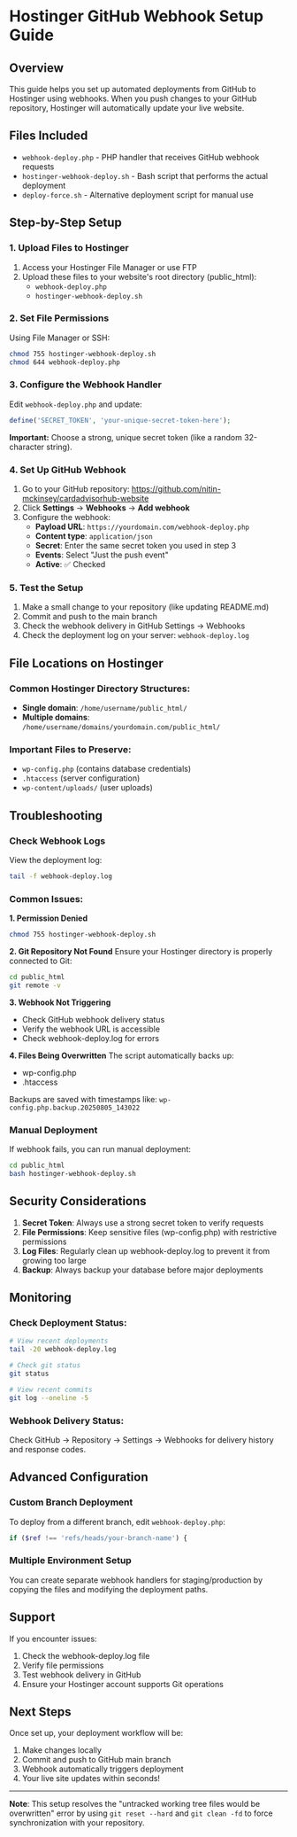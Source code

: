 # Hostinger GitHub Webhook Setup Guide

## Overview
This guide helps you set up automated deployments from GitHub to Hostinger using webhooks. When you push changes to your GitHub repository, Hostinger will automatically update your live website.

## Files Included
- `webhook-deploy.php` - PHP handler that receives GitHub webhook requests
- `hostinger-webhook-deploy.sh` - Bash script that performs the actual deployment
- `deploy-force.sh` - Alternative deployment script for manual use

## Step-by-Step Setup

### 1. Upload Files to Hostinger
1. Access your Hostinger File Manager or use FTP
2. Upload these files to your website's root directory (public_html):
   - `webhook-deploy.php`
   - `hostinger-webhook-deploy.sh`

### 2. Set File Permissions
Using File Manager or SSH:
```bash
chmod 755 hostinger-webhook-deploy.sh
chmod 644 webhook-deploy.php
```

### 3. Configure the Webhook Handler
Edit `webhook-deploy.php` and update:
```php
define('SECRET_TOKEN', 'your-unique-secret-token-here');
```
**Important:** Choose a strong, unique secret token (like a random 32-character string).

### 4. Set Up GitHub Webhook
1. Go to your GitHub repository: https://github.com/nitin-mckinsey/cardadvisorhub-website
2. Click **Settings** → **Webhooks** → **Add webhook**
3. Configure the webhook:
   - **Payload URL**: `https://yourdomain.com/webhook-deploy.php`
   - **Content type**: `application/json`
   - **Secret**: Enter the same secret token you used in step 3
   - **Events**: Select "Just the push event"
   - **Active**: ✅ Checked

### 5. Test the Setup
1. Make a small change to your repository (like updating README.md)
2. Commit and push to the main branch
3. Check the webhook delivery in GitHub Settings → Webhooks
4. Check the deployment log on your server: `webhook-deploy.log`

## File Locations on Hostinger

### Common Hostinger Directory Structures:
- **Single domain**: `/home/username/public_html/`
- **Multiple domains**: `/home/username/domains/yourdomain.com/public_html/`

### Important Files to Preserve:
- `wp-config.php` (contains database credentials)
- `.htaccess` (server configuration)
- `wp-content/uploads/` (user uploads)

## Troubleshooting

### Check Webhook Logs
View the deployment log:
```bash
tail -f webhook-deploy.log
```

### Common Issues:

**1. Permission Denied**
```bash
chmod 755 hostinger-webhook-deploy.sh
```

**2. Git Repository Not Found**
Ensure your Hostinger directory is properly connected to Git:
```bash
cd public_html
git remote -v
```

**3. Webhook Not Triggering**
- Check GitHub webhook delivery status
- Verify the webhook URL is accessible
- Check webhook-deploy.log for errors

**4. Files Being Overwritten**
The script automatically backs up:
- wp-config.php
- .htaccess

Backups are saved with timestamps like: `wp-config.php.backup.20250805_143022`

### Manual Deployment
If webhook fails, you can run manual deployment:
```bash
cd public_html
bash hostinger-webhook-deploy.sh
```

## Security Considerations

1. **Secret Token**: Always use a strong secret token to verify requests
2. **File Permissions**: Keep sensitive files (wp-config.php) with restrictive permissions
3. **Log Files**: Regularly clean up webhook-deploy.log to prevent it from growing too large
4. **Backup**: Always backup your database before major deployments

## Monitoring

### Check Deployment Status:
```bash
# View recent deployments
tail -20 webhook-deploy.log

# Check git status
git status

# View recent commits
git log --oneline -5
```

### Webhook Delivery Status:
Check GitHub → Repository → Settings → Webhooks for delivery history and response codes.

## Advanced Configuration

### Custom Branch Deployment
To deploy from a different branch, edit `webhook-deploy.php`:
```php
if ($ref !== 'refs/heads/your-branch-name') {
```

### Multiple Environment Setup
You can create separate webhook handlers for staging/production by copying the files and modifying the deployment paths.

## Support
If you encounter issues:
1. Check the webhook-deploy.log file
2. Verify file permissions
3. Test webhook delivery in GitHub
4. Ensure your Hostinger account supports Git operations

## Next Steps
Once set up, your deployment workflow will be:
1. Make changes locally
2. Commit and push to GitHub main branch
3. Webhook automatically triggers deployment
4. Your live site updates within seconds!

---
**Note**: This setup resolves the "untracked working tree files would be overwritten" error by using `git reset --hard` and `git clean -fd` to force synchronization with your repository.
